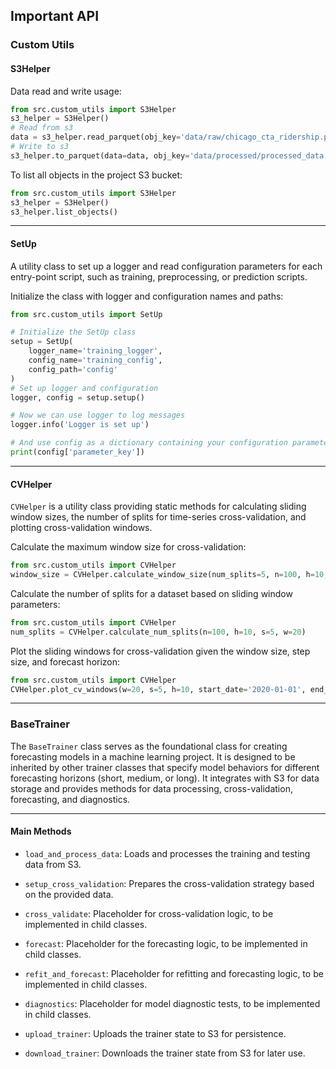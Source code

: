 ## Important API

### Custom Utils

#### S3Helper

Data read and write usage:

```python
from src.custom_utils import S3Helper
s3_helper = S3Helper()
# Read from s3
data = s3_helper.read_parquet(obj_key='data/raw/chicago_cta_ridership.parquet')
# Write to s3
s3_helper.to_parquet(data=data, obj_key='data/processed/processed_data.parquet')
```

To list all objects in the project S3 bucket:

```python
from src.custom_utils import S3Helper
s3_helper = S3Helper()
s3_helper.list_objects()
```

---

#### SetUp

A utility class to set up a logger and read configuration parameters for each entry-point script, such as training, preprocessing, or prediction scripts.

Initialize the class with logger and configuration names and paths:

```python
from src.custom_utils import SetUp

# Initialize the SetUp class
setup = SetUp(
    logger_name='training_logger',
    config_name='training_config',
    config_path='config'
)
# Set up logger and configuration
logger, config = setup.setup()

# Now we can use logger to log messages
logger.info('Logger is set up')

# And use config as a dictionary containing your configuration parameters
print(config['parameter_key'])
```

---

#### CVHelper

`CVHelper` is a utility class providing static methods for calculating sliding window sizes, the number of splits for time-series cross-validation, and plotting cross-validation windows.

Calculate the maximum window size for cross-validation:

```python
from src.custom_utils import CVHelper
window_size = CVHelper.calculate_window_size(num_splits=5, n=100, h=10, s=5)
```

Calculate the number of splits for a dataset based on sliding window parameters:

```python
from src.custom_utils import CVHelper
num_splits = CVHelper.calculate_num_splits(n=100, h=10, s=5, w=20)
```

Plot the sliding windows for cross-validation given the window size, step size, and forecast horizon:

```python
from src.custom_utils import CVHelper
CVHelper.plot_cv_windows(w=20, s=5, h=10, start_date='2020-01-01', end_date='2020-12-31', freq='D')
```

---

### BaseTrainer

The `BaseTrainer` class serves as the foundational class for creating forecasting models in a machine learning project. It is designed to be inherited by other trainer classes that specify model behaviors for different forecasting horizons (short, medium, or long). It integrates with S3 for data storage and provides methods for data processing, cross-validation, forecasting, and diagnostics.

---

#### Main Methods

* `load_and_process_data`: Loads and processes the training and testing data from S3.

* `setup_cross_validation`: Prepares the cross-validation strategy based on the provided data.

* `cross_validate`: Placeholder for cross-validation logic, to be implemented in child classes.

* `forecast`: Placeholder for the forecasting logic, to be implemented in child classes.

* `refit_and_forecast`: Placeholder for refitting and forecasting logic, to be implemented in child classes.

* `diagnostics`: Placeholder for model diagnostic tests, to be implemented in child classes.

* `upload_trainer`: Uploads the trainer state to S3 for persistence.

* `download_trainer`: Downloads the trainer state from S3 for later use.